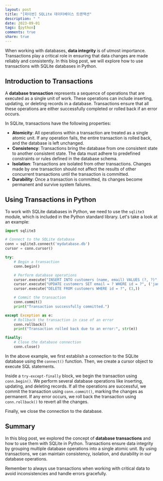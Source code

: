 ```yaml
---
layout: post
title: "[파이썬] SQLite 데이터베이스 트랜잭션"
description: " "
date: 2023-09-01
tags: [python]
comments: true
share: true
---
```


When working with databases, **data integrity** is of utmost importance. Transactions play a critical role in ensuring that data changes are made reliably and consistently. In this blog post, we will explore how to use transactions with SQLite databases in Python.

## Introduction to Transactions

A **database transaction** represents a sequence of operations that are executed as a single unit of work. These operations can include inserting, updating, or deleting records in a database. Transactions ensure that all these operations are either successfully completed or rolled back if an error occurs.

In SQLite, transactions have the following properties:

- **Atomicity**: All operations within a transaction are treated as a single atomic unit. If any operation fails, the entire transaction is rolled back, and the database is left unchanged.
- **Consistency**: Transactions bring the database from one consistent state to another consistent state. The data must adhere to predefined constraints or rules defined in the database schema.
- **Isolation**: Transactions are isolated from other transactions. Changes made by one transaction should not affect the results of other concurrent transactions until the transaction is committed.
- **Durability**: Once a transaction is committed, its changes become permanent and survive system failures.

## Using Transactions in Python

To work with SQLite databases in Python, we need to use the `sqlite3` module, which is included in the Python standard library. Let's take a look at an example:

```python
import sqlite3

# Connect to the SQLite database
conn = sqlite3.connect('mydatabase.db')
cursor = conn.cursor()

try:
    # Begin a transaction
    conn.begin()

    # Perform database operations
    cursor.execute("INSERT INTO customers (name, email) VALUES (?, ?)", ('John Doe', 'john.doe@example.com'))
    cursor.execute("UPDATE customers SET email = ? WHERE id = ?", ('jane.doe@example.com', 2))
    cursor.execute("DELETE FROM customers WHERE id = ?", (3,))

    # Commit the transaction
    conn.commit()
    print("Transaction successfully committed.")

except Exception as e:
    # Rollback the transaction in case of an error
    conn.rollback()
    print("Transaction rolled back due to an error:", str(e))

finally:
    # Close the database connection
    conn.close()
```

In the above example, we first establish a connection to the SQLite database using the `connect()` function. Then, we create a cursor object to execute SQL statements.

Inside a `try-except-finally` block, we begin the transaction using `conn.begin()`. We perform several database operations like inserting, updating, and deleting records. If all the operations are successful, we commit the transaction using `conn.commit()`, marking the changes as permanent. If any error occurs, we roll back the transaction using `conn.rollback()` to revert all the changes.

Finally, we close the connection to the database.

## Summary

In this blog post, we explored the concept of **database transactions** and how to use them with SQLite in Python. Transactions ensure data integrity by grouping multiple database operations into a single atomic unit. By using transactions, we can maintain consistency, isolation, and durability in our database operations.

Remember to always use transactions when working with critical data to avoid inconsistencies and handle errors gracefully.